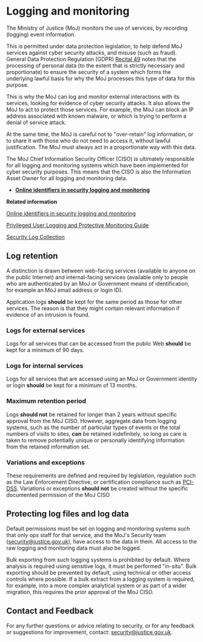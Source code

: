 # Logging and monitoring

The Ministry of Justice \(MoJ\) monitors the use of services, by recording \(logging\) event information.

This is permitted under data protection legislation, to help defend MoJ services against cyber security attacks, and misuse \(such as fraud\). General Data Protection Regulation \(GDPR\) [Recital 49](https://www.privacy-regulation.eu/en/recital-49-GDPR.htm) notes that the processing of personal data \(to the extent that is strictly necessary and proportionate\) to ensure the security of a system which forms the underlying lawful basis for why the MoJ processes this type of data for this purpose.

This is why the MoJ can log and monitor external interactions with its services, looking for evidence of cyber security attacks. It also allows the MoJ to act to protect those services. For example, the MoJ can block an IP address associated with known malware, or which is trying to perform a denial of service attack.

At the same time, the MoJ is careful not to "over-retain" log information, or to share it with those who do not need to access it, without lawful justification. The MoJ must always act in a proportionate way with this data.

The MoJ Chief Information Security Officer \(CISO\) is ultimately responsible for all logging and monitoring systems which have been implemented for cyber security purposes. This means that the CISO is also the Information Asset Owner for all logging and monitoring data.

<a name="[online-identifiers-in-security-logging-and-monitoring](online-identifiers.md)"></a>

-   **[Online identifiers in security logging and monitoring](online-identifiers.md)**  


**Related information**  


[Online identifiers in security logging and monitoring](online-identifiers.md)

[Privileged User Logging and Protective Monitoring Guide](privileged-user-logging-and-protective-monitoring-guide.md)

[Security Log Collection](security-log-collection.md)

## Log retention

A distinction is drawn between web-facing services \(available to anyone on the public Internet\) and internal-facing services \(available only to people who are authenticated by an MoJ or Government means of identification, for example an MoJ email address or login ID\).

Application logs **should** be kept for the same period as those for other services. The reason is that they might contain relevant information if evidence of an intrusion is found.

### Logs for external services

Logs for all services that can be accessed from the public Web **should** be kept for a minimum of 90 days.

### Logs for internal services

Logs for all services that are accessed using an MoJ or Government identity or login **should** be kept for a minimum of 13 months.

### Maximum retention period

Logs **should not** be retained for longer than 2 years without specific approval from the MoJ CISO. However, aggregate data from logging systems, such as the number of particular types of events or the total numbers of visits to sites, **can** be retained indefinitely, so long as care is taken to remove potentially unique or personally identifying information from the retained information set.

### Variations and exceptions

These requirements are defined and required by legislation, regulation such as the Law Enforcement Directive, or certification compliance such as [PCI-DSS](https://en.wikipedia.org/wiki/Payment_Card_Industry_Data_Security_Standard). Variations or exceptions **should not** be created without the specific documented permission of the MoJ CISO

## Protecting log files and log data

Default permissions must be set on logging and monitoring systems such that only ops staff for that service, and the MoJ's Security team \([security@justice.gov.uk](mailto:security@justice.gov.uk)\), have access to the data in them. All access to the raw logging and monitoring data must also be logged.

Bulk exporting from such logging systems is prohibited by default. Where analysis is required using sensitive logs, it must be performed "in-situ". Bulk exporting should be prevented by default, using technical or other access controls where possible. If a bulk extract from a logging system is required, for example, into a more complex analytical system or as part of a wider migration, this requires the prior approval of the MoJ CISO.

## Contact and Feedback

For any further questions or advice relating to security, or for any feedback or suggestions for improvement, contact: [security@justice.gov.uk](mailto:security@justice.gov.uk).

